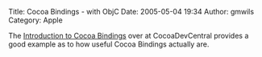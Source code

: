 Title: Cocoa Bindings - with ObjC
Date: 2005-05-04 19:34
Author: gmwils
Category: Apple

The [Introduction to Cocoa Bindings][] over at CocoaDevCentral provides
a good example as to how useful Cocoa Bindings actually are.

  [Introduction to Cocoa Bindings]: http://cocoadevcentral.com/articles/000080.php
